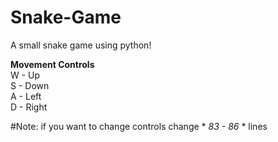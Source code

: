 # Snake-Game
A small snake game using python!

**Movement Controls**<br>
W - Up<br>
S - Down<br>
A - Left<br>
D - Right<br>

#Note: if you want to change controls change * *83 - 86* * lines
